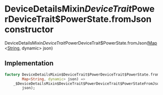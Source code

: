 


# DeviceDetailsMixin$DeviceTrait$PowerDeviceTrait$PowerState.fromJson constructor







DeviceDetailsMixin$DeviceTrait$PowerDeviceTrait$PowerState.fromJson([Map](https://api.flutter.dev/flutter/dart-core/Map-class.html)&lt;[String](https://api.flutter.dev/flutter/dart-core/String-class.html), dynamic> json)





## Implementation

```dart
factory DeviceDetailsMixin$DeviceTrait$PowerDeviceTrait$PowerState.fromJson(
        Map<String, dynamic> json) =>
    _$DeviceDetailsMixin$DeviceTrait$PowerDeviceTrait$PowerStateFromJson(
        json);
```







